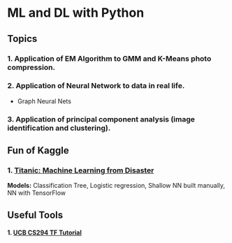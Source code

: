 # ML and DL with Python 

## Topics 
### 1. Application of EM Algorithm to GMM and K-Means photo compression.
### 2. Application of Neural Network to data in real life.
- Graph Neural Nets
### 3. Application of principal component analysis (image identification and clustering).

## Fun of Kaggle
### 1. [Titanic: Machine Learning from Disaster](https://www.kaggle.com/c/titanic/overview) 
**Models:** Classification Tree, Logistic regression, Shallow NN built manually, NN with TensorFlow
## Useful Tools
#### 1. [UCB CS294 TF Tutorial](https://nbviewer.jupyter.org/url/rail.eecs.berkeley.edu/deeprlcourse-fa18/static/misc/TF_lecture.ipynb)
